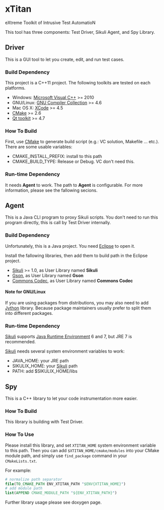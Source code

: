 # xTitan

eXtreme Toolkit of Intrusive Test AutomatioN

This tool has three components: Test Driver, Sikuli Agent, and Spy Library.

## Driver

This is a GUI tool to let you create, edit, and run test cases.

### Build Dependency

This project is a C++11 project.
The following toolkits are tested on each platforms.

* Windows: [Microsoft Visual C++] >= 2010
* GNU/Linux: [GNU Compiler Collection] >= 4.6
* Mac OS X: [XCode] >= 4.5
* [CMake] >= 2.6
* [Qt toolkit] >= 4.7

### How To Build

First, use [CMake] to generate build script (e.g.: VC solution, Makefile ...
etc.). There are some usable variables:

* CMAKE_INSTALL_PREFIX: install to this path
* CMAKE_BUILD_TYPE: Release or Debug. VC don't need this.

### Run-time Dependency

It needs **Agent** to work.
The path to **Agent** is configurable.
For more information, please see the fallowing secions.

## Agent

This is a Java CLI program to proxy Sikuli scripts. You don't need to run this
program directly, this is call by Test Driver internally.

### Build Dependency

Unfortunately, this is a Java project.
You need [Eclipse] to open it.

Install the fallowing libraries, then add them to build path in the Eclipse
project.

* [Sikuli] >= 1.0, as User Library named **Sikuli**
* [Gson], as User Library named **Gson**
* [Commons Codec], as User Library named **Commons Codec**

#### Note for GNU/Linux

If you are using packages from distributions, you may also need to add [Jython]
library. Because package maintainers usually prefer to split them into
different packages.

### Run-time Dependency

[Sikuli] supports [Java Runtime Environment] 6 and 7, but JRE 7 is recommended.

[Sikuli] needs several system environment variables to work:

* JAVA_HOME: your JRE path
* SIKULIX_HOME: your [Sikuli] path
* PATH: add $SIKULIX_HOME/libs

## Spy

This is a C++ library to let your code instrumentation more easier.

### How To Build

This library is building with Test Driver.

### How To Use

Please install this library, and set `XTITAN_HOME` system environment variable
to this path. Then you can add `$XTITAN_HOME/cmake/modules` into your CMake
module path, and simply use `find_package` command in your `CMakeLists.txt`.

For example:

```cmake
# normalize path separator
file(TO_CMAKE_PATH ENV_XTITAN_PATH "$ENV{XTITAN_HOME}")
# add module path
list(APPEND CMAKE_MODULE_PATH "${ENV_XTITAN_PATH}")
```

Further library usage please see doxygen page.


[Commons Codec]: http://commons.apache.org/codec/
[CMake]: http://www.cmake.org/
[Eclipse]: http://www.eclipse.org/
[GNU Compiler Collection]: http://gcc.gnu.org/
[Gson]: http://code.google.com/p/google-gson/
[Java Runtime Environment]: http://www.oracle.com/technetwork/java/javase/downloads/index.html
[Jython]: http://www.jython.org/
[Microsoft Visual C++]: http://msdn.microsoft.com/en-us/vstudio/aa718325
[Qt toolkit]: http://qt.nokia.com/
[Sikuli]: http://sikuli.org/
[XCode]: https://developer.apple.com/xcode/
